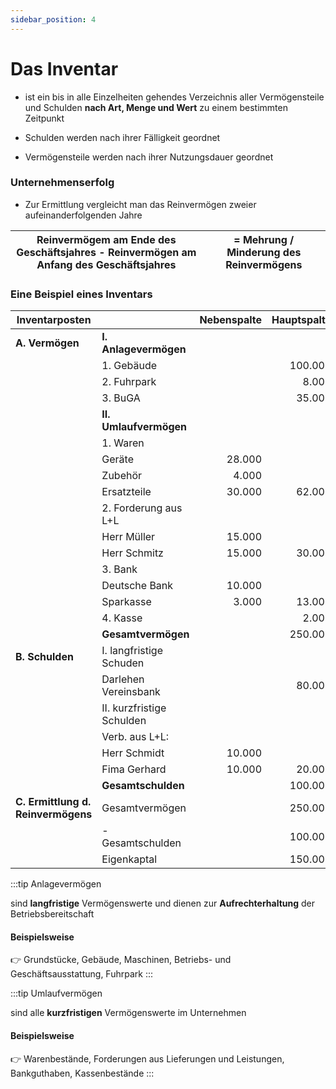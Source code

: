```yaml
---
sidebar_position: 4
---
```


# Das Inventar

- ist ein bis in alle Einzelheiten gehendes Verzeichnis aller Vermögensteile und Schulden **nach Art, Menge und Wert** zu einem bestimmten Zeitpunkt

- Schulden werden nach ihrer Fälligkeit geordnet

- Vermögensteile werden nach ihrer Nutzungsdauer geordnet

### Unternehmenserfolg

- Zur Ermittlung vergleicht man das Reinvermögen zweier aufeinanderfolgenden Jahre

| Reinvermögem am Ende des Geschäftsjahres - Reinvermögen am Anfang des Geschäftsjahres | = Mehrung / Minderung des Reinvermögens |
| ------------------------------------------------------------------------------------- | --------------------------------------- |

### Eine Beispiel eines Inventars

| Inventarposten                     |                           | Nebenspalte | Hauptspalte |
| ---------------------------------- | ------------------------- | ----------: | ----------: |
| **A. Vermögen**                    | **I. Anlagevermögen**     |             |             |
|                                    | 1. Gebäude                |             |     100.000 |
|                                    | 2. Fuhrpark               |             |       8.000 |
|                                    | 3. BuGA                   |             |      35.000 |
|                                    | **II. Umlaufvermögen**    |             |             |
|                                    | 1. Waren                  |             |             |
|                                    | Geräte                    |      28.000 |             |
|                                    | Zubehör                   |       4.000 |             |
|                                    | Ersatzteile               |      30.000 |      62.000 |
|                                    | 2. Forderung aus L+L      |             |             |
|                                    | Herr Müller               |      15.000 |             |
|                                    | Herr Schmitz              |      15.000 |      30.000 |
|                                    | 3. Bank                   |             |             |
|                                    | Deutsche Bank             |      10.000 |             |
|                                    | Sparkasse                 |       3.000 |      13.000 |
|                                    | 4. Kasse                  |             |       2.000 |
|                                    | **Gesamtvermögen**        |             |     250.000 |
| **B. Schulden**                    | I. langfristige Schuden   |             |             |
|                                    | Darlehen Vereinsbank      |             |      80.000 |
|                                    | II. kurzfristige Schulden |             |             |
|                                    | Verb. aus L+L:            |             |             |
|                                    | Herr Schmidt              |      10.000 |             |
|                                    | Fima Gerhard              |      10.000 |      20.000 |
|                                    | **Gesamtschulden**        |             |     100.000 |
| **C. Ermittlung d. Reinvermögens** | Gesamtvermögen            |             |     250.000 |
|                                    | - Gesamtschulden          |             |     100.000 |
|                                    | Eigenkaptal               |             |     150.000 |

:::tip Anlagevermögen

sind **langfristige** Vermögenswerte und dienen zur **Aufrechterhaltung** der Betriebsbereitschaft

#### Beispielsweise

:point_right: Grundstücke, Gebäude, Maschinen, Betriebs- und Geschäftsausstattung, Fuhrpark
:::

:::tip Umlaufvermögen

sind alle **kurzfristigen** Vermögenswerte im Unternehmen

#### Beispielsweise

:point_right: Warenbestände, Forderungen aus Lieferungen und Leistungen, Bankguthaben, Kassenbestände
:::
